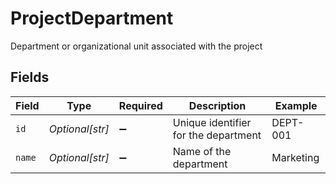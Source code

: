 # ProjectDepartment

Department or organizational unit associated with the project


## Fields

| Field                                | Type                                 | Required                             | Description                          | Example                              |
| ------------------------------------ | ------------------------------------ | ------------------------------------ | ------------------------------------ | ------------------------------------ |
| `id`                                 | *Optional[str]*                      | :heavy_minus_sign:                   | Unique identifier for the department | DEPT-001                             |
| `name`                               | *Optional[str]*                      | :heavy_minus_sign:                   | Name of the department               | Marketing                            |